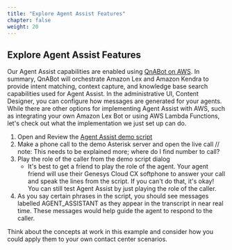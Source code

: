 ```yaml
---
title: "Explore Agent Assist Features"
chapter: false
weight: 20
---
```


## Explore Agent Assist Features
Our Agent Assist capabilities are enabled using [QnABot on AWS](https://aws.amazon.com/solutions/implementations/qnabot-on-aws/). In summary, QnABot will orchestrate Amazon Lex and Amazon Kendra to provide intent matching, context capture, and knowledge base search capabilities used for Agent Assist. In the administrative UI, Content Designer, you can configure how messages are generated for your agents. While there are other options for implementing Agent Assist with AWS, such as integrating your own Amazon Lex Bot or using AWS Lambda Functions, let's check out what the implementation we just set up can do. 

1. Open and Review the [Agent Assist demo script](https://github.com/aws-samples/amazon-transcribe-live-call-analytics/blob/main/lca-agentassist-setup-stack/agent-assist-demo-script.md)
2. Make a phone call to the demo Asterisk server and open the live call // note: This needs to be explained more; where do I find number to call? 
3. Play the role of the caller from the demo script dialog
    - It's best to get a friend to play the role of the agent. Your agent friend will use their Genesys Cloud CX softphone to answer your call and speak the lines from the script. If you can't do that, it's okay! You can still test Agent Assist by just playing the role of the caller. 
4. As you say certain phrases in the script, you should see messages labelled AGENT_ASSISTANT as they appear in the transcript in near real time. These messages would help guide the agent to respond to the caller. 

Think about the concepts at work in this example and consider how you could apply them to your own contact center scenarios.